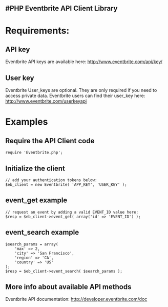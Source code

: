 #PHP Eventbrite API Client Library
----------------------------------
# Requirements:
## API key
Eventbrite API keys are available here: http://www.eventbrite.com/api/key/
## User key
Eventbrite User_keys are optional.  They are only required if you need to access private data.  Eventbrite users can find their user_key here: 
http://www.eventbrite.com/userkeyapi

# Examples #
## Require the API Client code

    require 'Eventbrite.php';

## Initialize the client

    // add your authentication tokens below:
    $eb_client = new Eventbrite( 'APP_KEY', 'USER_KEY' );

## event_get example

    // request an event by adding a valid EVENT_ID value here:
	$resp = $eb_client->event_get( array('id' => 'EVENT_ID') );

## event_search example

    $search_params = array(
        'max' => 2,
        'city' => 'San Francisco',
        'region' => 'CA',
        'country' => 'US'
    );
	$resp = $eb_client->event_search( $search_params );

## More info about available API methods
Eventbrite API documentation:  http://developer.eventbrite.com/doc
